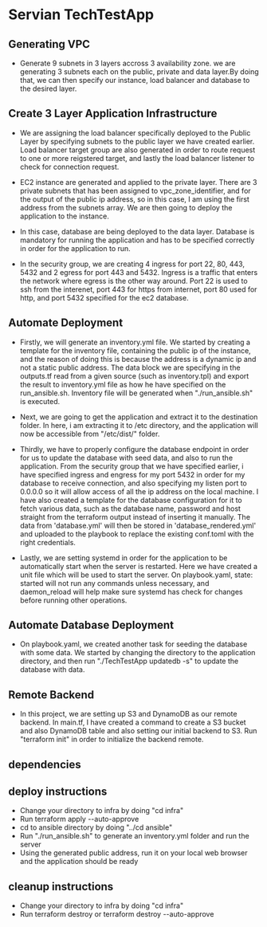 # Servian TechTestApp

## Generating VPC
- Generate 9 subnets in 3 layers accross 3 availability zone. we are generating 3 subnets each on the public, private and data layer.By doing that, we can then specify our instance, load balancer and database to the desired layer.

## Create 3 Layer Application Infrastructure

- We are assigning the load balancer specifically deployed to the Public Layer by specifying subnets to the public layer we have created earlier. Load balancer target group are also generated in order to route request to one or more reigstered target, and lastly the load balancer listener to check for connection request.


- EC2 instance are generated and applied to the private layer. There are 3 private subnets that has been assigned to vpc_zone_identifier, and for the output of the public ip address, so in this case, I am using the first address from the subnets array. We are then going to deploy the application to the instance.

- In this case, database are being deployed to the data layer. Database is mandatory for running the application and has to be specified correctly in order for the application to run.


- In the security group, we are creating 4 ingress for port 22, 80, 443, 5432 and 2 egress for port 443 and 5432. Ingress is a traffic that enters the network where egress is the other way around. Port 22 is used to ssh from the interenet, port 443 for https from internet, port 80 used for http, and port 5432 specified for the ec2 database.



## Automate Deployment

- Firstly, we will generate an inventory.yml file. We started by creating a template for the inventory file, containing the public ip of the instance, and the reason of doing this is because the address is a dynamic ip and not a static public address. The data block we are specifying in the outputs.tf read from a given source (such as inventory.tpl) and export the result to inventory.yml file as how he have specified on the run_ansible.sh. Inventory file will be generated when "./run_ansible.sh" is executed.


- Next, we are going to get the application and extract it to the destination folder. In here, i am extracting it to /etc directory, and the application will now be accessible from "/etc/dist/" folder. 

- Thirdly, we have to properly configure the database endpoint in order for us to update the database with seed data, and also to run the application. From the security group that we have specified earlier, i have specified ingress and engress for my port 5432 in order for my database to receive connection, and also specifying my listen port to 0.0.0.0 so it will allow access of all the ip address on the local machine. I have also created a template for the database configuration for it to fetch various data, such as the database name, password and host straight from the terraform output instead of inserting it manually. The data from 'database.yml' will then be stored in 'database_rendered.yml' and uploaded to the playbook to replace the existing conf.toml with the right credentials.

- Lastly, we are setting systemd in order for the application to be automatically start when the server is restarted. Here we have created a unit file which will be used to start the server. On playbook.yaml, state: started will not run any commands unless necessary, and daemon_reload will help make sure systemd has check for changes before running other operations. 


## Automate Database Deployment

- On playbook.yaml, we created another task for seeding the database with some data. We started by changing the directory to the application directory, and then run "./TechTestApp updatedb -s" to update the database with data.




## Remote Backend

- In this project, we are setting up S3 and DynamoDB as our remote backend. In main.tf, I have created a command to create a S3 bucket and also DynamoDB table and also setting our initial backend to S3. Run "terraform init" in order to initialize the backend remote.

## dependencies



## deploy instructions

- Change your directory to infra by doing "cd infra"
- Run terraform apply --auto-approve
- cd to ansible directory by doing "../cd ansible"
- Run "./run_ansible.sh" to generate an inventory.yml folder and run the server
- Using the generated public address, run it on your local web browser and the application should be ready 


## cleanup instructions

- Change your directory to infra by doing "cd infra"
- Run terraform destroy or terraform destroy --auto-approve
